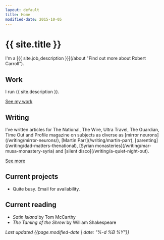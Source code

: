 ```yaml
---
layout: default
title: Home
modified-date: 2015-10-05
---
```

<h1 class="page-heading-caps extra-top-padding">{{ site.title }}</h1>
I'm a [{{ site.job_description }}](/about "Find out more about Robert Carroll").

<h2 class="page-heading-caps">Work</h2>
I run {{ site.description }}.

[See my work](/work "See some of Robert Carroll's work")

<h2 class="page-heading-caps">Writing</h2>
I’ve written articles for The National, The Wire, Ultra Travel, The Guardian, Time Out and Profile magazine on subjects as diverse as [mirror neurons](/writing/mirror-neurons/), [Martin Parr](/writing/martin-parr), [parenting](/writing/dad-matters-thenational), [Syrian monasteries](/writing/mar-musa-monastery-syria) and [silent disco](/writing/a-quiet-night-out).

<a href="/writing">See more</a>

<h2 class="page-heading-caps">Current projects</h2>
<ul class="home-list">
	<li>Quite busy. Email for availability.
</ul>

<h2 class="page-heading-caps">Current reading</h2>
<ul class="home-list">
 	<li><em>Satin Island </em> by Tom McCarthy</li>
 	<li><em>The Taming of the Shrew </em> by William Shakespeare</li>
</ul>

<div class="extra-top-padding">
	<em class="zeta">Last updated {{page.modified-date | date: "%-d %B %Y"}}</em>
</div>
